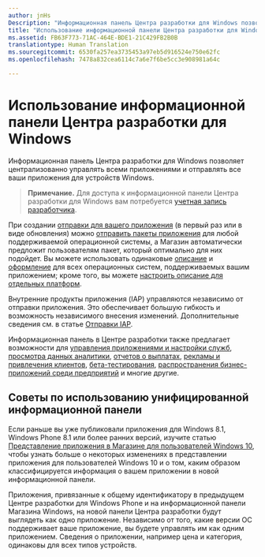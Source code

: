 ```yaml
---
author: jnHs
Description: "Информационная панель Центра разработки для Windows позволяет централизованно управлять всеми приложениями и отправлять все ваши приложения для устройств Windows."
title: "Использование информационной панели Центра разработки для Windows"
ms.assetid: FB63F773-71AC-464E-BDE1-21C429FB2B0B
translationtype: Human Translation
ms.sourcegitcommit: 6530fa257ea3735453a97eb5d916524e750e62fc
ms.openlocfilehash: 7478a832cea6114c7a6e7f6be5cc3e908981a64c

---
```


# Использование информационной панели Центра разработки для Windows


Информационная панель Центра разработки для Windows позволяет централизованно управлять всеми приложениями и отправлять все ваши приложения для устройств Windows.

> **Примечание.**   Для доступа к информационной панели Центра разработки для Windows вам потребуется [учетная запись разработчика](http://go.microsoft.com/fwlink/p/?LinkId=615100).

При создании [отправки для вашего приложения](app-submissions.md) (в первый раз или в виде обновления) можно [отправить пакеты приложения](upload-app-packages.md) для любой поддерживаемой операционной системы, а Магазин автоматически предложит пользователям пакет, который оптимально для них подойдет. Вы можете использовать одинаковые [описание](create-app-descriptions.md) и [оформление](app-screenshots-and-images.md) для всех операционных систем, поддерживаемых вашим приложением; кроме того, вы можете [настроить описание для отдельных платформ](create-platform-specific-descriptions.md).

Внутренние продукты приложения (IAP) управляются независимо от отправки приложения. Это обеспечивает большую гибкость и возможность независимого внесения изменений. Дополнительные сведения см. в статье [Отправки IAP](iap-submissions.md).

Информационная панель в Центре разработки также предлагает возможности для [управления приложениями и настройки служб](app-management-and-services.md), [просмотра данных аналитики](analytics.md), [отчетов о выплатах](payout-summary.md), [рекламы и привлечения клиентов](app-promotion-and-customer-engagement.md), [бета-тестирования](beta-testing-and-targeted-distribution.md), [распространения бизнес-приложений среди предприятий](distribute-lob-apps-to-enterprises.md) и многие другие.

## Советы по использованию унифицированной информационной панели

Если раньше вы уже публиковали приложения для Windows 8.1, Windows Phone 8.1 или более ранних версий, изучите статью [Представление приложения в Магазине для пользователей Windows 10](how-your-app-appears-in-the-store-for-windows-10-customers.md), чтобы узнать больше о некоторых изменениях в представлении приложения для пользователей Windows 10 и о том, каким образом классифицируется информация о вашем приложении в новой информационной панели.

Приложения, привязанные к общему идентификатору в предыдущем Центре разработки для Windows Phone и на информационной панели Магазина Windows, на новой панели Центра разработки будут выглядеть как одно приложение. Независимо от того, какие версии ОС поддерживает ваше приложение, вы будете управлять им как одним приложением. Сведения о приложении, например цена и категория, одинаковы для всех типов устройств.

 

 







<!--HONumber=Jun16_HO4-->


